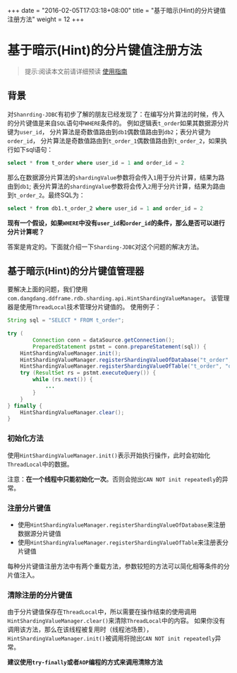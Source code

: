 +++
date = "2016-02-05T17:03:18+08:00"
title = "基于暗示(Hint)的分片键值注册方法"
weight = 12
+++

# 基于暗示(Hint)的分片键值注册方法

> 提示:阅读本文前请详细预读 [使用指南](../user_guide)

## 背景
对`Shanrding-JDBC`有初步了解的朋友已经发现了：在编写分片算法的时候，传入的分片键值是来自`SQL`语句中`WHERE`条件的。
例如逻辑表`t_order`如果其数据源分片键为`user_id`，
分片算法是奇数值路由到`db1`偶数值路由到`db2`；表分片键为`order_id`，
分片算法是奇数值路由到`t_order_1`偶数值路由到`t_order_2`，如果执行如下sql语句：
```sql
select * from t_order where user_id = 1 and order_id = 2
```
那么在数据源分片算法的`shardingValue`参数将会传入`1`用于分片计算，结果为路由到`db1`;
表分片算法的`shardingValue`参数将会传入`2`用于分片计算，结果为路由到`t_order_2`。最终SQL为：
```sql
select * from db1.t_order_2 where user_id = 1 and order_id = 2
```

__现有一个假设，如果`WHERE`中没有`user_id`和`order_id`的条件，那么是否可以进行分片计算呢？__

答案是肯定的。下面就介绍一下`Sharding-JDBC`对这个问题的解决方法。

## 基于暗示(Hint)的分片键值管理器
要解决上面的问题，我们使用`com.dangdang.ddframe.rdb.sharding.api.HintShardingValueManager`。
该管理器是使用`ThreadLocal`技术管理分片键值的。
使用例子：
```java
String sql = "SELECT * FROM t_order";
        
try (
        Connection conn = dataSource.getConnection();
        PreparedStatement pstmt = conn.prepareStatement(sql)) {
    HintShardingValueManager.init();
    HintShardingValueManager.registerShardingValueOfDatabase("t_order", "user_id", 1);
    HintShardingValueManager.registerShardingValueOfTable("t_order", "order_id", 2);
    try (ResultSet rs = pstmt.executeQuery()) {
        while (rs.next()) {
            ...
        }
    }
} finally {
    HintShardingValueManager.clear();
}
```

### 初始化方法
使用`HintShardingValueManager.init()`表示开始执行操作，此时会初始化`ThreadLocal`中的数据。

注意：__在一个线程中只能初始化一次__。否则会抛出`CAN NOT init repeatedly`的异常。

### 注册分片键值
- 使用`HintShardingValueManager.registerShardingValueOfDatabase`来注册数据源分片键值
- 使用`HintShardingValueManager.registerShardingValueOfTable`来注册表分片键值

每种分片键值注册方法中有两个重载方法，参数较短的方法可以简化相等条件的分片值注入。

### 清除注册的分片键值
由于分片键值保存在`ThreadLocal`中，所以需要在操作结束的使用调用`HintShardingValueManager.clear()`来清除`ThreadLocal`中的内容。
如果你没有调用该方法，那么在该线程被复用时（线程池场景），`HintShardingValueManager.init()`被调用将抛出`CAN NOT init repeatedly`异常。

__建议使用`try-finally`或者`AOP`编程的方式来调用清除方法__





